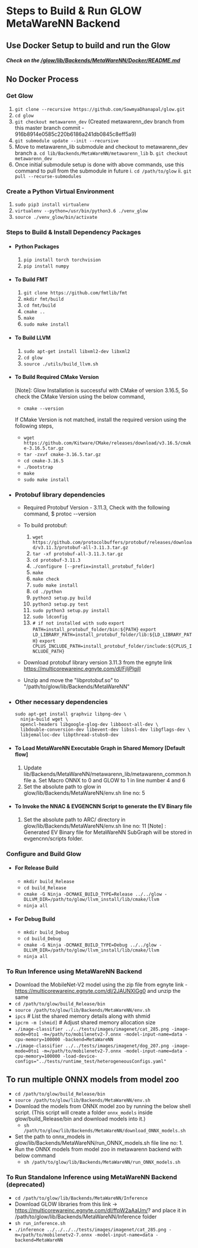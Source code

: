 # Steps to Build & Run GLOW MetaWareNN Backend

## Use Docker Setup to build and run the Glow
##### Check on the [/glow/lib/Backends/MetaWareNN/Docker/README.md](https://github.com/SowmyaDhanapal/glow/blob/metawarenn_dev/lib/Backends/MetaWareNN/Docker/README.md)

## No Docker Process
### Get Glow
1. `git clone --recursive https://github.com/SowmyaDhanapal/glow.git`
2. `cd glow`
3. `git checkout metawarenn_dev` (Created metawarenn_dev branch from this master branch commit - 916b8914e0585c220b6186a241db0845c8eff5a9)
4. `git submodule update --init --recursive`
5. Move to metawarenn_lib submodule and checkout to metawarenn_dev branch
    a. `cd lib/Backends/MetaWareNN/metawarenn_lib`
    b. `git checkout metawarenn_dev`
6. Once initial submodule setup is done with above commands, use this command to pull from the submodule in future
    i.  `cd /path/to/glow`
    ii. `git pull --recurse-submodules`

### Create a Python Virtual Environment
1. `sudo pip3 install virtualenv`
2. `virtualenv --python=/usr/bin/python3.6 ./venv_glow`
3.  `source ./venv_glow/bin/activate`

### Steps to Build & Install Dependency Packages
* #### Python Packages
    1. `pip install torch torchvision`
    2. `pip install numpy`

* #### To Build FMT
    1. `git clone https://github.com/fmtlib/fmt`
    2. `mkdir fmt/build`
    3. `cd fmt/build`
    4. `cmake ..`
    5. `make`
    6. `sudo make install`

* #### To Build LLVM
    1. `sudo apt-get install libxml2-dev libxml2`
    2. `cd glow`
    3. `source ./utils/build_llvm.sh`

* #### To Build Required CMake Version
    [Note]: Glow Installation is successful with CMake of version 3.16.5, So check the CMake Version using the below command,
    * `cmake --version`

    If CMake Version is not matched, install the required version using the following steps,
    * `wget https://github.com/Kitware/CMake/releases/download/v3.16.5/cmake-3.16.5.tar.gz`
    * `tar -zxvf cmake-3.16.5.tar.gz`
    * `cd cmake-3.16.5`
    * `./bootstrap`
    * `make`
    * `sudo make install`

* ### Protobuf library dependencies
    * Required Protobuf Version - 3.11.3, Check with the following command,
      $ protoc --version
    * To build protobuf:
        1. `wget https://github.com/protocolbuffers/protobuf/releases/download/v3.11.3/protobuf-all-3.11.3.tar.gz`
        2. `tar -xf protobuf-all-3.11.3.tar.gz`
        3. `cd protobuf-3.11.3`
        4. `./configure [--prefix=install_protobuf_folder]`
        5. `make`
        6. `make check`
        7. `sudo make install`
        8. `cd ./python`
        9. `python3 setup.py build`
        10. `python3 setup.py test`
        11. `sudo python3 setup.py install`
        12. `sudo ldconfig`
        13. `# if not installed with sudo`
            `export PATH=install_protobuf_folder/bin:${PATH}`
            `export LD_LIBRARY_PATH=install_protobuf_folder/lib:${LD_LIBRARY_PATH}`
            `export CPLUS_INCLUDE_PATH=install_protobuf_folder/include:${CPLUS_INCLUDE_PATH}`

    * Download protobuf library version 3.11.3 from the egnyte link https://multicorewareinc.egnyte.com/dl/FjljPlgjlI
    * Unzip and move the "libprotobuf.so" to "/path/to/glow/lib/Backends/MetaWareNN"

* ### Other necessary dependencies
  ```
  sudo apt-get install graphviz libpng-dev \
    ninja-build wget \
    opencl-headers libgoogle-glog-dev libboost-all-dev \
    libdouble-conversion-dev libevent-dev libssl-dev libgflags-dev \
    libjemalloc-dev libpthread-stubs0-dev
  ```

* #### To Load MetaWareNN Executable Graph in Shared Memory [Default flow]
   1. Update lib/Backends/MetaWareNN/metawarenn_lib/metawarenn_common.h file
        a. Set Macro ONNX to 0 and GLOW to 1 in line number 4 and 6
   2. Set the absolute path to glow in glow/lib/Backends/MetaWareNN/env.sh line no: 5
* #### To Invoke the NNAC & EVGENCNN Script to generate the EV Binary file  
   1. Set the absolute path to ARC/ directory in glow/lib/Backends/MetaWareNN/env.sh line no: 11
   [Note] : Generated EV Binary file for MetaWareNN SubGraph will be stored in evgencnn/scripts folder.  

### Configure and Build Glow
* #### For Release Build
    * `mkdir build_Release`
    * `cd build_Release`
    * `cmake -G Ninja -DCMAKE_BUILD_TYPE=Release ../../glow -DLLVM_DIR=/path/to/glow/llvm_install/lib/cmake/llvm`
    * `ninja all`
* #### For Debug Build
    *  `mkdir build_Debug`
    *  `cd build_Debug`
    *  `cmake -G Ninja -DCMAKE_BUILD_TYPE=Debug ../../glow -DLLVM_DIR=/path/to/glow/llvm_install/lib/cmake/llvm`
    *  `ninja all`

### To Run Inference using MetaWareNN Backend
* Download the MobileNet-V2 model using the zip file from egnyte link - https://multicorewareinc.egnyte.com/dl/2JAUNXlGg0 and unzip the same
* `cd /path/to/glow/build_Release/bin`  
* `source /path/to/glow/lib/Backends/MetaWareNN/env.sh`
* `ipcs`  # List the shared memory details along with shmid  
* `ipcrm -m [shmid]`  # Adjust shared memory allocation size  
* `./image-classifier ../../tests/images/imagenet/cat_285.png -image-mode=0to1 -m=/path/to/mobilenetv2-7.onnx -model-input-name=data -cpu-memory=100000 -backend=MetaWareNN`  
* `./image-classifier ../../tests/images/imagenet/dog_207.png -image-mode=0to1 -m=/path/to/mobilenetv2-7.onnx -model-input-name=data -cpu-memory=100000 -load-device-configs="../tests/runtime_test/heterogeneousConfigs.yaml"`  

## To run multiple ONNX models from model zoo
* `cd /path/to/glow/build_Release/bin`
* `source /path/to/glow/lib/Backends/MetaWareNN/env.sh`
* Download the models from ONNX model zoo by running the below shell script. 
(This script will create a folder `onnx_models` inside glow/build_Release/bin and download models into it.)
    *   `sh /path/to/glow/lib/Backends/MetaWareNN/download_ONNX_models.sh`
* Set the path to onnx_models in glow/lib/Backends/MetaWareNN/run_ONNX_models.sh file line no: 1.
* Run the ONNX models from model zoo in metawarenn backend with below command
    *   `sh /path/to/glow/lib/Backends/MetaWareNN/run_ONNX_models.sh`

### To Run Standalone Inference using MetaWareNN Backend (deprecated)
* `cd /path/to/glow/lib/Backends/MetaWareNN/Inference`
* Download GLOW libraries from this link -> https://multicorewareinc.egnyte.com/dl/ffpW2aAaUm/? and place it in /path/to/glow/lib/Backends/MetaWareNN/Inference folder
* `sh run_inference.sh`
* `./inference ../../../../tests/images/imagenet/cat_285.png -m=/path/to/mobilenetv2-7.onnx -model-input-name=data -backend=MetaWareNN`
